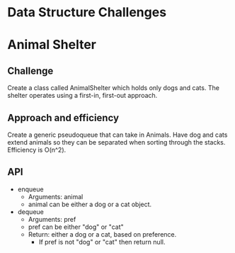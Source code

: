 # Data Structure Challenges

# Animal Shelter

## Challenge
Create a class called AnimalShelter which holds only dogs and cats.
The shelter operates using a first-in, first-out approach.

## Approach and efficiency
Create a generic pseudoqueue that can take in Animals. Have dog and cats extend animals so they can be separated when sorting through the stacks. Efficiency is O(n^2).

## API
- enqueue
  - Arguments: animal
  - animal can be either a dog or a cat object.
- dequeue
  - Arguments: pref
  - pref can be either "dog" or "cat"
  - Return: either a dog or a cat, based on preference.
    - If pref is not "dog" or "cat" then return null.
